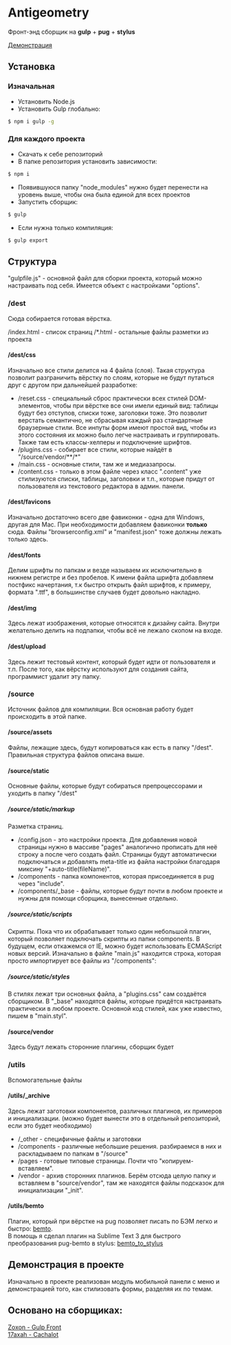 # Antigeometry
Фронт-энд сборщик на **gulp** + **pug** + **stylus**

[Демонстрация](http://html.web.weltkind.ru/antigeometry/home.html)

## Установка
### Изначальная
- Установить Node.js
- Установить Gulp глобально:
```sh
$ npm i gulp -g
```

### Для каждого проекта
- Скачать к себе репозиторий
- В папке репозитория установить зависимости:
```sh
$ npm i
```
- Появившуюся папку "node_modules" нужно будет перенести на уровень выше, чтобы она была единой для всех проектов
- Запустить сборщик:
```sh
$ gulp
```
- Если нужна только компиляция:
```sh
$ gulp export
```

## Структура
"gulpfile.js" - основной файл для сборки проекта, который можно настраивать под себя. Имеется объект с настройками "options".

### /dest
Сюда собирается готовая вёрстка.

/index.html - список страниц
/*.html - остальные файлы разметки из проекта

#### /dest/css
Изначально все стили делится на 4 файла (слоя). Такая структура позволит разграничить вёрстку по слоям, которые не будут путаться друг с другом при дальнейшей разработке:
- /reset.css - специальный сброс практически всех стилей DOM-элементов, чтобы при вёрстке все они имели единый вид: таблицы будут без отступов, списки тоже, заголовки тоже. Это позволит верстать семантично, не сбрасывая каждый раз стандартные браузерные стили. Все инпуты форм имеют простой вид, чтобы из этого состояния их можно было легче настраивать и группировать. Также там есть классы-хелперы и подключение шрифтов.
- /plugins.css - собирает все стили, которые найдёт в "/source/vendor/**/*"
- /main.css - основные стили, там же и медиазапросы.
- /content.css - только в этом файле через класс ".content" уже стилизуются списки, таблицы, заголовки и т.п., которые придут от пользователя из текстового редактора в админ. панели.

#### /dest/favicons
Изначально достаточно всего две фавиконки - одна для Windows, другая для Mac. При необходимости добавляем фавиконки **только** сюда. Файлы "browserconfig.xml" и "manifest.json" тоже должны лежать только здесь.

#### /dest/fonts
Делим шрифты по папкам и везде называем их исключительно в нижнем регистре и без пробелов. К имени файла шрифта добавляем постфикс начертания, т.к быстро открыть файл шрифтов, к примеру, формата ".ttf", в большинстве случаев будет довольно накладно.

#### /dest/img
Здесь лежат изображения, которые относятся к дизайну сайта. Внутри желательно делить на подпапки, чтобы всё не лежало скопом на входе.

#### /dest/upload
Здесь лежит тестовый контент, который будет идти от пользователя и т.п. После того, как вёрстку используют для создания сайта, программист удалит эту папку.

### /source
Источник файлов для компиляции. Вся основная работу будет происходить в этой папке.

#### /source/assets
Файлы, лежащие здесь, будут копироваться как есть в папку "/dest". Правильная структура файлов описана выше.

#### /source/static
Основные файлы, которые будут собираться препроцессорами и уходить в папку "/dest"

##### /source/static/markup
Разметка страниц.

- /config.json - это настройки проекта. Для добавления новой страницы нужно в массиве "pages" аналогично прописать для неё строку а после чего создать файл. Страницы будут автоматически подключаться и добавлять meta-title из файла настройки благодаря миксину "+auto-title(fileName)".
- /components - папка компонентов, которая присоединяется в pug через "include".
- /components/_base - файлы, которые будут почти в любом проекте и нужны для помощи сборщика, вынесенные отдельно.

##### /source/static/scripts
Скрипты. Пока что их обрабатывает только один небольшой плагин, который позволяет подключать скрипты из папки components.
В будущем, если откажемся от IE, можно будет использовать ECMAScript новых версий.
Изначально в файле "main.js" находится строка, которая просто импортирует все файлы из "/components":

##### /source/static/styles
В стилях лежат три основных файла, а "plugins.css" сам создаётся сборщиком.
В "_base" находятся файлы, которые придётся настраивать практически в любом проекте.
Основной код стилей, как уже известно, пишем в "main.styl".

#### /source/vendor
Здесь будут лежать сторонние плагины, сборщик будет 

### /utils
Вспомогательные файлы

#### /utils/_archive
Здесь лежат заготовки компонентов, различных плагинов, их примеров и инициализации.
(можно будет вынести это в отдельный репозиторий, если это будет необходимо)

- /_other - специфичные файлы и заготовки
- /components - различные небольшие решения. разбираемся в них и раскладываем по папкам в "/source"
- /pages - готовые типовые страницы. Почти что "копируем-вставляем".
- /vendor - архив сторонних плагинов. Берём отсюда целую папку и вставляем в "source/vendor", там же находятся файлы подсказок для инициализации "_init".

#### /utils/bemto
Плагин, который при вёрстке на pug позволяет писать по БЭМ легко и быстро: [bemto](https://github.com/kizu/bemto).
\
В помощь я сделал плагин на Sublime Text 3 для быстрого преобразования pug-bemto в stylus: [bemto_to_stylus](https://github.com/hpr895/bemto_to_stylus)

## Демонстрация в проекте
Изначально в проекте реализован модуль мобильной панели с меню и демонстрацией того, как стилизовать формы, разделяя их по темам.

## Основано на сборщиках:
[Zoxon - Gulp Front](https://github.com/zoxon/gulp-front)
\
[17axah - Cachalot](https://github.com/17axah/Cachalot)
